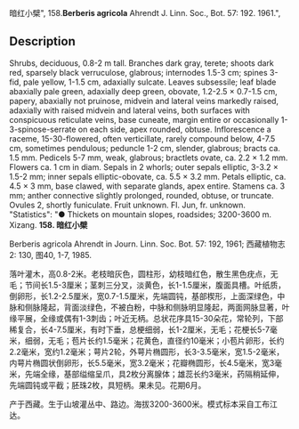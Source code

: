 暗红小檗",
158.**Berberis agricola** Ahrendt J. Linn. Soc., Bot. 57: 192. 1961.",

## Description
Shrubs, deciduous, 0.8-2 m tall. Branches dark gray, terete; shoots dark red, sparsely black verruculose, glabrous; internodes 1.5-3 cm; spines 3-fid, pale yellow, 1-1.5 cm, adaxially sulcate. Leaves subsessile; leaf blade abaxially pale green, adaxially deep green, obovate, 1.2-2.5 × 0.7-1.5 cm, papery, abaxially not pruinose, midvein and lateral veins markedly raised, adaxially with raised midvein and lateral veins, both surfaces with conspicuous reticulate veins, base cuneate, margin entire or occasionally 1-3-spinose-serrate on each side, apex rounded, obtuse. Inflorescence a raceme, 15-30-flowered, often verticillate, rarely compound below, 4-7.5 cm, sometimes pendulous; peduncle 1-2 cm, slender, glabrous; bracts ca. 1.5 mm. Pedicels 5-7 mm, weak, glabrous; bractlets ovate, ca. 2.2 × 1.2 mm. Flowers ca. 1 cm in diam. Sepals in 2 whorls; outer sepals elliptic, 3-3.2 × 1.5-2 mm; inner sepals elliptic-obovate, ca. 5.5 × 3.2 mm. Petals elliptic, ca. 4.5 × 3 mm, base clawed, with separate glands, apex entire. Stamens ca. 3 mm; anther connective slightly prolonged, rounded, obtuse, or truncate. Ovules 2, shortly funiculate. Fruit unknown. Fl. Jun, fr. unknown.
  "Statistics": "● Thickets on mountain slopes, roadsides; 3200-3600 m. Xizang.
**158. 暗红小檗**

Berberis agricola Ahrendt in Journ. Linn. Soc. Bot. 57: 192, 1961; 西藏植物志 2: 130, 图40, 1-7, 1985.

落叶灌木，高0.8-2米。老枝暗灰色，圆柱形，幼枝暗红色，散生黑色疣点，无毛；节间长1.5-3厘米；茎刺三分叉，淡黄色，长1-1.5厘米，腹面具槽。叶纸质，倒卵形，长1.2-2.5厘米，宽0.7-1.5厘米，先端圆钝，基部楔形，上面深绿色，中脉和侧脉隆起，背面淡绿色，不被白粉，中脉和侧脉明显隆起，两面网脉显著，叶缘平展，全缘或偶有1-3刺齿；叶近无柄。总状花序具15-30朵花，常轮列，下部稀复合，长4-7.5厘米，有时下垂，总梗细弱，长1-2厘米，无毛；花梗长5-7毫米，细弱，无毛；苞片长约1.5毫米；花黄色，直径约10毫米；小苞片卵形，长约2.2毫米，宽约1.2毫米；萼片2轮，外萼片椭圆形，长3-3.5毫米，宽1.5-2毫米，内萼片椭圆状倒卵形，长5.5毫米，宽3.2毫米；花瓣椭圆形，长4.5毫米，宽3毫米，先端全缘，基部缢缩呈爪，具2枚分离腺体；雄蕊长约3毫米，药隔稍延伸，先端圆钝或平截；胚珠2枚，具短柄。果未见。花期6月。

产于西藏。生于山坡灌丛中、路边。海拔3200-3600米。模式标本采自工布江达。

